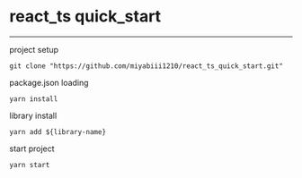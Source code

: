 # react_ts quick_start
---

project setup
```
git clone "https://github.com/miyabiii1210/react_ts_quick_start.git"
```

package.json loading
```
yarn install
```

library install
```
yarn add ${library-name}
```

start project
```
yarn start
```